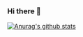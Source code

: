 ### Hi there 👋
[![Anurag's github stats](https://github-readme-stats.vercel.app/api?username=shoraii)](https://github.com/anuraghazra/github-readme-stats)
<!--
**shoraii/shoraii** is a ✨ _special_ ✨ repository because its `README.md` (this file) appears on your GitHub profile.

Here are some ideas to get you started:

- 🔭 I’m currently working on ...
- 🌱 I’m currently learning ...
- 👯 I’m looking to collaborate on ...
- 🤔 I’m looking for help with ...
- 💬 Ask me about ...
- 📫 How to reach me: ...
- 😄 Pronouns: ...
- ⚡ Fun fact: ...
-->
